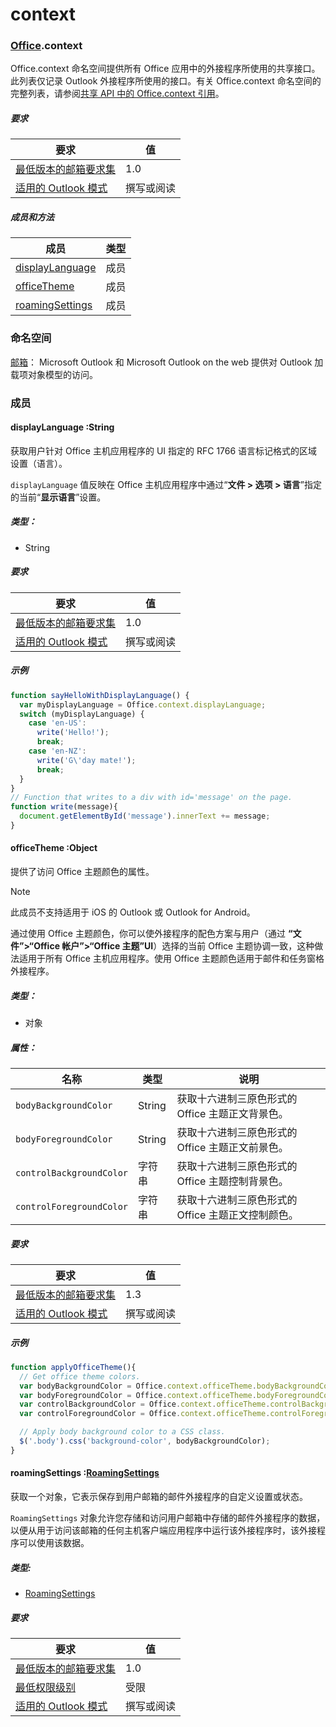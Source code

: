 
# <a name="context"></a>context

### <a name="officeofficemdcontext"></a>[Office](Office.md).context

Office.context 命名空间提供所有 Office 应用中的外接程序所使用的共享接口。此列表仅记录 Outlook 外接程序所使用的接口。有关 Office.context 命名空间的完整列表，请参阅[共享 API 中的 Office.context 引用](/javascript/api/office/office.context)。

##### <a name="requirements"></a>要求

|要求| 值|
|---|---|
|[最低版本的邮箱要求集](/javascript/office/requirement-sets/outlook-api-requirement-sets)| 1.0|
|[适用的 Outlook 模式](https://docs.microsoft.com/outlook/add-ins/#extension-points)| 撰写或阅读|

##### <a name="members-and-methods"></a>成员和方法

| 成员 | 类型 |
|--------|------|
| [displayLanguage](#displaylanguage-string) | 成员 |
| [officeTheme](#officetheme-object) | 成员 |
| [roamingSettings](#roamingsettings-roamingsettingsjavascriptapioutlook16officeroamingsettings) | 成员 |

### <a name="namespaces"></a>命名空间

[邮箱](office.context.mailbox.md)： Microsoft Outlook 和 Microsoft Outlook on the web 提供对 Outlook 加载项对象模型的访问。

### <a name="members"></a>成员

####  <a name="displaylanguage-string"></a>displayLanguage :String

获取用户针对 Office 主机应用程序的 UI 指定的 RFC 1766 语言标记格式的区域设置（语言）。

`displayLanguage` 值反映在 Office 主机应用程序中通过“**文件 > 选项 > 语言**”指定的当前“**显示语言**”设置。

##### <a name="type"></a>类型：

*   String

##### <a name="requirements"></a>要求

|要求| 值|
|---|---|
|[最低版本的邮箱要求集](/javascript/office/requirement-sets/outlook-api-requirement-sets)| 1.0|
|[适用的 Outlook 模式](https://docs.microsoft.com/outlook/add-ins/#extension-points)| 撰写或阅读|

##### <a name="example"></a>示例

```js
function sayHelloWithDisplayLanguage() {
  var myDisplayLanguage = Office.context.displayLanguage;
  switch (myDisplayLanguage) {
    case 'en-US':
      write('Hello!');
      break;
    case 'en-NZ':
      write('G\'day mate!');
      break;
  }
}
// Function that writes to a div with id='message' on the page.
function write(message){
  document.getElementById('message').innerText += message;
}
```

####  <a name="officetheme-object"></a>officeTheme :Object

提供了访问 Office 主题颜色的属性。

> [!NOTE]
> 此成员不支持适用于 iOS 的 Outlook 或 Outlook for Android。

通过使用 Office 主题颜色，你可以使外接程序的配色方案与用户（通过 **“文件”>“Office 帐户”>“Office 主题”UI**）选择的当前 Office 主题协调一致，这种做法适用于所有 Office 主机应用程序。使用 Office 主题颜色适用于邮件和任务窗格外接程序。

##### <a name="type"></a>类型：

*   对象

##### <a name="properties"></a>属性：

|名称| 类型| 说明|
|---|---|---|
|`bodyBackgroundColor`| String|获取十六进制三原色形式的 Office 主题正文背景色。|
|`bodyForegroundColor`| String|获取十六进制三原色形式的 Office 主题正文前景色。|
|`controlBackgroundColor`| 字符串|获取十六进制三原色形式的 Office 主题控制背景色。|
|`controlForegroundColor`| 字符串|获取十六进制三原色形式的 Office 主题正文控制颜色。|

##### <a name="requirements"></a>要求

|要求| 值|
|---|---|
|[最低版本的邮箱要求集](/javascript/office/requirement-sets/outlook-api-requirement-sets)| 1.3|
|[适用的 Outlook 模式](https://docs.microsoft.com/outlook/add-ins/#extension-points)| 撰写或阅读|

##### <a name="example"></a>示例

```js
function applyOfficeTheme(){
  // Get office theme colors.
  var bodyBackgroundColor = Office.context.officeTheme.bodyBackgroundColor;
  var bodyForegroundColor = Office.context.officeTheme.bodyForegroundColor;
  var controlBackgroundColor = Office.context.officeTheme.controlBackgroundColor
  var controlForegroundColor = Office.context.officeTheme.controlForegroundColor;

  // Apply body background color to a CSS class.
  $('.body').css('background-color', bodyBackgroundColor);
}
```

####  <a name="roamingsettings-roamingsettingsjavascriptapioutlook16officeroamingsettings"></a>roamingSettings :[RoamingSettings](/javascript/api/outlook_1_6/office.RoamingSettings)

获取一个对象，它表示保存到用户邮箱的邮件外接程序的自定义设置或状态。

`RoamingSettings` 对象允许您存储和访问用户邮箱中存储的邮件外接程序的数据，以便从用于访问该邮箱的任何主机客户端应用程序中运行该外接程序时，该外接程序可以使用该数据。

##### <a name="type"></a>类型:

*   [RoamingSettings](/javascript/api/outlook_1_6/office.RoamingSettings)

##### <a name="requirements"></a>要求

|要求| 值|
|---|---|
|[最低版本的邮箱要求集](/javascript/office/requirement-sets/outlook-api-requirement-sets)| 1.0|
|[最低权限级别](https://docs.microsoft.com/outlook/add-ins/understanding-outlook-add-in-permissions)| 受限|
|[适用的 Outlook 模式](https://docs.microsoft.com/outlook/add-ins/#extension-points)| 撰写或阅读|